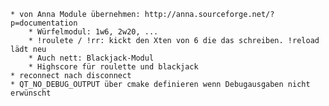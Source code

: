 	* von Anna Module übernehmen: http://anna.sourceforge.net/?p=documentation
		* Würfelmodul: 1w6, 2w20, ...
		* !roulete / !rr: kickt den Xten von 6 die das schreiben. !reload lädt neu
		* Auch nett: Blackjack-Modul
		* Highscore für roulette und blackjack
	* reconnect nach disconnect
	* QT_NO_DEBUG_OUTPUT über cmake definieren wenn Debugausgaben nicht erwünscht
